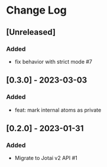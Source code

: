 # Change Log

## [Unreleased]
### Added
- fix behavior with strict mode #7

## [0.3.0] - 2023-03-03
### Added
- feat: mark internal atoms as private

## [0.2.0] - 2023-01-31
### Added
- Migrate to Jotai v2 API #1
